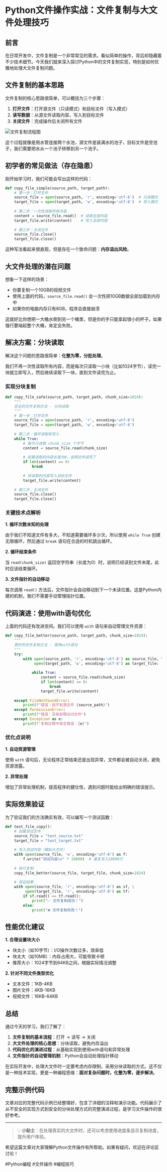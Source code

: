 # Python文件操作实战：文件复制与大文件处理技巧

## 前言

在日常开发中，文件复制是一个非常常见的需求。看似简单的操作，背后却隐藏着不少技术细节。今天我们就来深入探讨Python中的文件复制实现，特别是如何优雅地处理大文件复制问题。

## 文件复制的基本思路

文件复制的核心思路很简单，可以概括为三个步骤：

1. **打开文件**：打开源文件（只读模式）和目标文件（写入模式）
2. **读写数据**：从源文件读取内容，写入到目标文件
3. **关闭文件**：完成操作后关闭所有文件

![文件复制流程图](https://example.com/copy_flowchart.png)

这个过程就像是用水管连接两个水池，源文件是装满水的池子，目标文件是空池子，我们需要把水从一个池子转移到另一个池子。

## 初学者的常见做法（存在隐患）

刚开始学习时，我们可能会写出这样的代码：

```python
def copy_file_simple(source_path, target_path):
    # 第一步：打开文件
    source_file = open(source_path, 'r', encoding='utf-8')  # 只读模式
    target_file = open(target_path, 'w', encoding='utf-8')  # 写入模式
    
    # 第二步：一次性读取所有内容
    content = source_file.read()  # 读取全部内容
    target_file.write(content)    # 写入全部内容
    
    # 第三步：关闭文件
    source_file.close()
    target_file.close()
```

这种写法看起来很直观，但是存在一个致命问题：**内存溢出风险**。

## 大文件处理的潜在问题

想象一下这样的场景：

- 你要复制一个10GB的视频文件
- 使用上面的代码，`source_file.read()` 会一次性把10GB数据全部加载到内存中
- 如果你的电脑内存只有8GB，程序会直接崩溃

这就好比你想把一大桶水倒到另一个桶里，但是你的手只能拿起很小的杯子。如果强行要端起整个大桶，肯定会失败。

## 解决方案：分块读取

解决这个问题的思路很简单：**化整为零，分批处理**。

我们不再一次性读取所有内容，而是每次只读取一小块（比如1024字节），读完一块就立即写入，然后继续读取下一块，直到文件读完为止。

### 实现分块复制

```python
def copy_file_safe(source_path, target_path, chunk_size=1024):
    """
    安全的文件复制方法 - 分块读取
    """
    # 第一步：打开文件
    source_file = open(source_path, 'r', encoding='utf-8')
    target_file = open(target_path, 'w', encoding='utf-8')
    
    # 第二步：循环读取和写入
    while True:
        # 每次只读取 chunk_size 个字节
        content = source_file.read(chunk_size)
        
        # 如果读取的内容长度为0，说明文件读完了
        if len(content) == 0:
            break
        
        # 将读取的内容写入目标文件
        target_file.write(content)
    
    # 第三步：关闭文件
    source_file.close()
    target_file.close()
```

### 关键技术点解析

**1. 循环次数未知的处理**

由于我们不知道文件有多大，不知道需要循环多少次，所以使用 `while True` 创建无限循环，然后通过 `break` 语句在合适的时机跳出循环。

**2. 循环结束条件**

当 `read(chunk_size)` 返回空字符串（长度为0）时，说明已经读到文件末尾，此时应该结束循环。

**3. 文件指针的自动移动**

每次调用 `read()` 方法后，文件指针会自动移动到下一个未读位置。这是Python内建的机制，我们不需要手动管理指针位置。

## 代码演进：使用with语句优化

上面的代码还有改进空间。我们可以使用 `with` 语句来自动管理文件资源：

```python
def copy_file_better(source_path, target_path, chunk_size=1024):
    """
    更好的文件复制方法 - 使用with语句
    """
    try:
        with open(source_path, 'r', encoding='utf-8') as source_file, \
             open(target_path, 'w', encoding='utf-8') as target_file:
            
            while True:
                content = source_file.read(chunk_size)
                if len(content) == 0:
                    break
                target_file.write(content)
                
    except FileNotFoundError:
        print(f"错误：找不到源文件 {source_path}")
    except PermissionError:
        print(f"错误：没有权限访问文件")
    except Exception as e:
        print(f"复制过程中发生错误：{e}")
```

### 优化点说明

**1. 自动资源管理**

使用 `with` 语句后，无论程序正常结束还是出现异常，文件都会被自动关闭，避免资源泄露。

**2. 异常处理**

增加了异常处理机制，提高程序的健壮性，遇到问题时能给出明确的错误提示。

## 实际效果验证

为了验证我们的方法确实有效，可以编写一个测试函数：

```python
def test_file_copy():
    # 创建测试文件
    source_file = "test_source.txt"
    target_file = "test_target.txt"
    
    # 写入测试内容（模拟大文件）
    with open(source_file, 'w', encoding='utf-8') as f:
        f.write("测试内容\n" * 10000)  # 重复写入10000行
    
    # 执行复制
    copy_file_better(source_file, target_file, chunk_size=1024)
    
    # 验证结果
    with open(source_file, 'r', encoding='utf-8') as sf, \
         open(target_file, 'r', encoding='utf-8') as tf:
        if sf.read() == tf.read():
            print("✅ 文件复制成功！")
        else:
            print("❌ 文件复制失败！")
```

## 性能优化建议

**1. 合理设置块大小**

- 块太小（如10字节）：I/O操作次数过多，效率低
- 块太大（如10MB）：内存占用大，可能导致卡顿
- 推荐大小：1024字节到64KB之间，根据实际情况调整

**2. 针对不同文件类型优化**

- 文本文件：1KB-4KB
- 图片文件：4KB-16KB  
- 视频文件：16KB-64KB

## 总结

通过今天的学习，我们了解了：

1. **文件复制的基本流程**：打开 → 读写 → 关闭
2. **大文件处理的核心思想**：分块读取，避免内存溢出
3. **代码优化的演进过程**：从基础实现到使用with语句和异常处理
4. **文件指针的自动管理机制**：Python会自动处理指针移动

在实际开发中，处理大文件时一定要考虑内存限制，采用分块读取的方式。这不仅是一种技术实现，更是一种编程思维：**面对复杂问题时，化整为零，逐步解决**。

## 完整示例代码

文章对应的完整代码示例已经整理好，包含了详细的注释和演示功能。代码展示了从不安全的实现方式到安全的分块处理方式的完整演进过程，是学习文件操作的很好参考。

---

> 💡 **小贴士**：在处理真实的大文件时，还可以考虑使用进度条显示复制进度，提升用户体验。

希望这篇文章对大家理解Python文件操作有所帮助。如果有疑问，欢迎在评论区讨论！

#Python编程 #文件操作 #编程技巧
